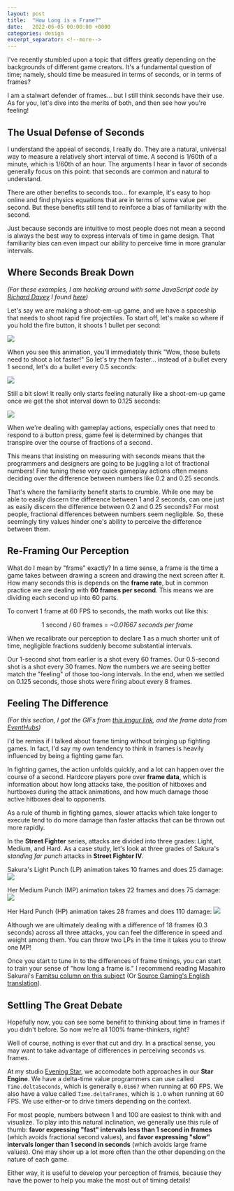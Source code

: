 ```yaml
---
layout: post
title:  "How Long is a Frame?"
date:   2022-06-05 00:00:00 +0000
categories: design
excerpt_separator: <!--more-->
---
```


I've recently stumbled upon a topic that differs greatly depending on the backgrounds
of different game creators. It's a fundamental question of time; namely, should time
be measured in terms of seconds, or in terms of frames?

I am a stalwart defender of frames... but I still think seconds
have their use. As for you, let's dive into the merits of both, and then see how
you're feeling!

<!--more-->

## The Usual Defense of Seconds

I understand the appeal of seconds, I really do. They are a natural, universal
way to measure a relatively short interval of time. A second is 1/60th of a minute,
which is 1/60th of an hour. The arguments I hear in favor of seconds generally focus
on this point: that seconds are common and natural to understand.

There are other benefits to seconds too... for example, it's easy to hop online and
find physics equations that are in terms of some value per second. But these
benefits still tend to reinforce a bias of familiarity with the second. 

Just because seconds are intuitive to most people does not mean a second is always
the best way to express intervals of time in game design.
That familiarity bias can even impact our ability to perceive time in more
granular intervals.

## Where Seconds Break Down

_(For these examples, I am hacking around with some JavaScript code by [Richard Davey](https://twitter.com/photonstorm) I found [here](https://phaser.io/tutorials/coding-tips-007))_

Let's say we are making a shoot-em-up game, and we have a spaceship that needs
to shoot rapid fire projectiles. To start off, let's make so where if you hold the fire button,
it shoots 1 bullet per second:

<img src="/img/frames_1shotpersecond.gif">

When you see this animation, you'll immediately think "Wow, those bullets need to shoot a lot
faster!" So let's try them faster... instead of a bullet every 1 second, let's do a bullet every
0.5 seconds:

<img src="/img/frames_2shotspersecond.gif">

Still a bit slow! It really only starts feeling naturally like a shoot-em-up game once we get
the shot interval down to 0.125 seconds:

<img src="/img/frames_8shotspersecond.gif">

When we're dealing with gameplay actions, especially ones that need to respond to a button
press, game feel is determined by changes that transpire over the course of fractions
of a second.

This means that insisting on measuring with seconds means that the programmers and
designers are going to be juggling a lot of fractional numbers! Fine tuning these very
quick gameplay actions often means deciding over the difference between numbers like 0.2 and
0.25 seconds.

That's where the familiarity benefit starts to crumble. While one may be able to easily discern
the difference between 1 and 2 seconds, can one just as easily discern the difference between
0.2 and 0.25 seconds? For most people, fractional differences between numbers seem negligible.
So, these seemingly tiny values hinder one's ability to perceive the difference between them.

## Re-Framing Our Perception

What do I mean by "frame" exactly? In a time sense, a frame is the time a game takes between 
drawing a screen and drawing the next screen after it. How many seconds this is depends on the
**frame rate**, but in common practice we are dealing with **60 frames per second**.
This means we are dividing each second up into 60 parts.

To convert 1 frame at 60 FPS to seconds, the math works out like this:

<div style="text-align:center;">1 second / 60 frames = <i>~0.01667 seconds per frame</i></div>

When we recalibrate our perception to declare **1** as a much shorter unit of time,
negligible fractions suddenly become substantial intervals.

Our 1-second shot from earlier is a shot every 60 frames. Our 0.5-second shot is a shot every
30 frames. Now the numbers we are seeing better match the "feeling" of those too-long intervals.
In the end, when we settled on 0.125 seconds, those shots were firing about every 8 frames.

## Feeling The Difference

_(For this section, I got the GIFs from
[this imgur link](https://imgur.com/r/StreetFighter/aShg9f8),
and the frame data from [EventHubs](https://www.eventhubs.com/guides/2009/apr/18/sakuras-frame-data-street-fighter-4/))_

I'd be remiss if I talked about frame timing without bringing up fighting games.
In fact, I'd say my own tendency to think in frames is heavily influenced by being
a fighting game fan.

In fighting games, the action unfolds quickly, and a lot can happen over the course
of a second. Hardcore players pore over **frame data**, which is information
about how long attacks take, the position of hitboxes and hurtboxes during
the attack animations, and how much damage those active hitboxes deal to opponents.

As a rule of thumb in fighting games, slower attacks which take longer to execute tend
to do more damage than faster attacks that can be thrown out more rapidly.

In the **Street Fighter** series, attacks are divided into three grades: Light,
Medium, and Hard. As a case study, let's look at three grades of Sakura's
_standing far punch_ attacks in **Street Fighter IV**.

Sakura's Light Punch (LP) animation takes 10 frames and does 25 damage:
<img src="/img/frames_sakura_lp.gif">

Her Medium Punch (MP) animation takes 22 frames and does 75 damage:
<img src="/img/frames_sakura_mp.gif">

Her Hard Punch (HP) animation takes 28 frames and does 110 damage:
<img src="/img/frames_sakura_hp.gif">

Although we are ultimately dealing with a difference of 18 frames (0.3 seconds) across all
three attacks, you can feel the difference in speed and weight among them. You can
throw two LPs in the time it takes you to throw one MP!

Once you start to tune in to the differences of frame timings, you can start to train 
your sense of "how long a frame is." I recommend reading Masahiro Sakurai's [Famitsu column on
this subject](https://www.famitsu.com/news/201904/24175091.html) (Or [Source Gaming's
English translation](https://sourcegaming.info/2018/05/18/learn-to-count-frames-sakurais-famitsu-column-vol-552/)).

## Settling The Great Debate

Hopefully now, you can see some benefit to thinking about time in frames if you didn't
before. So now we're all 100% frame-thinkers, right?

Well of course, nothing is ever that cut and dry. In a practical sense, you may want
to take advantage of differences in perceiving seconds vs. frames.

At my studio [Evening Star](https://eveningstar.studio/), we accomodate both approaches 
in our **Star Engine**. We have a delta-time value programmers can use called
`Time.deltaSeconds`, which is generally `0.01667` when running at 60 FPS. We also
have a value called `Time.deltaFrames`, which is `1.0` when running at 60 FPS. We
use either-or to drive timers depending on the context.

For most people, numbers between 1 and 100 are easiest to think with and visualize.
To play into this natural inclination, we generally use this rule of thumb:
**favor expressing "fast" intervals less than 1 second in frames** (which avoids fractional
second values),
and **favor expressing "slow" intervals longer than 1 second in seconds** (which avoids large
frame values). One may show up a lot more often than the other depending on the nature
of each game.

Either way, it is useful to develop your perception of frames, because they have the
power to help you make the most out of timing details!